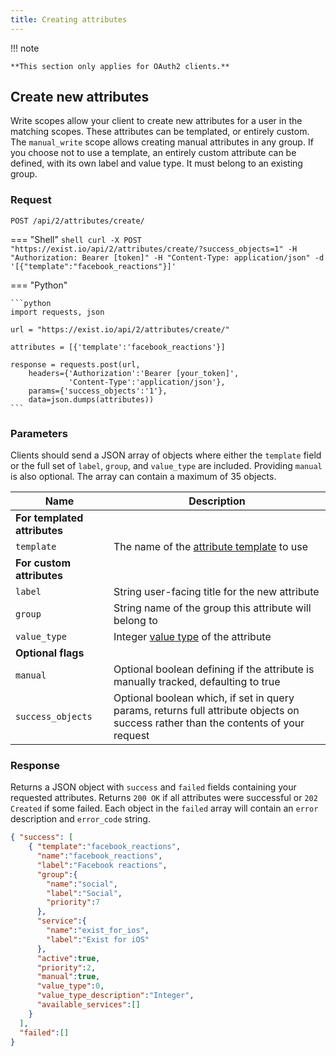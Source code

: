 ```yaml
---
title: Creating attributes
---
```


!!! note

    **This section only applies for OAuth2 clients.**



## Create new attributes

Write scopes allow your client to create new attributes for a user in the matching scopes. These attributes can be templated, or entirely custom. The `manual_write` scope allows creating manual attributes in any group. If you choose not to use a template, an entirely custom attribute can be defined, with its own label and value type. It must belong to an existing group.

### Request

`POST /api/2/attributes/create/`

=== "Shell"
    ```shell
    curl -X POST "https://exist.io/api/2/attributes/create/?success_objects=1" -H "Authorization: Bearer [token]" -H "Content-Type: application/json" -d '[{"template":"facebook_reactions"}]'
    ```

=== "Python"

    ```python
    import requests, json

    url = "https://exist.io/api/2/attributes/create/"

    attributes = [{'template':'facebook_reactions'}]

    response = requests.post(url, 
        headers={'Authorization':'Bearer [your_token]', 
                 'Content-Type':'application/json'},
        params={'success_objects':'1'}, 
        data=json.dumps(attributes))
    ```

### Parameters

Clients should send a JSON array of objects where either the `template` field or the full set of `label`, `group`, and `value_type` are included. Providing `manual` is also optional. The array can contain a maximum of 35 objects.

Name      | Description
----------|-------------
**For templated attributes** ||
`template` | The name of the [attribute template](/reference/object_types/#list-of-attribute-templates) to use 
 **For custom attributes**||
`label`    | String user-facing title for the new attribute
`group`    | String name of the group this attribute will belong to
`value_type` | Integer [value type](/reference/object_types/#attribute-value-types) of the attribute
**Optional flags** ||
`manual`   | Optional boolean defining if the attribute is manually tracked, defaulting to true
`success_objects` | Optional boolean which, if set in query params, returns full attribute objects on success rather than the contents of your request


### Response

Returns a JSON object with `success` and `failed` fields containing your requested attributes. Returns `200 OK` if all attributes were successful or `202 Created` if some failed. Each object in the `failed` array will contain an `error` description and `error_code` string.

```json
{ "success": [
    { "template":"facebook_reactions",
      "name":"facebook_reactions",
      "label":"Facebook reactions",
      "group":{
        "name":"social",
        "label":"Social",
        "priority":7
      },
      "service":{
        "name":"exist_for_ios",
        "label":"Exist for iOS"
      },
      "active":true,
      "priority":2,
      "manual":true,
      "value_type":0,
      "value_type_description":"Integer",
      "available_services":[]
    }
  ],
  "failed":[]
}
```
